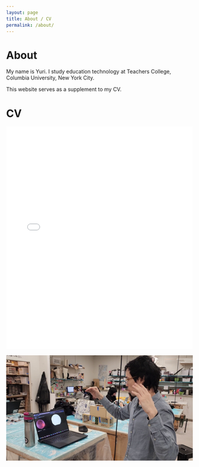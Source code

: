 ```yaml
---
layout: page
title: About / CV
permalink: /about/
---
```


# About

My name is Yuri. I study education technology at Teachers College, Columbia University, New York City.

This website serves as a supplement to my CV.

# CV

<iframe src="/media/gushiken-cv.pdf" width="100%" height="600px" frameborder="0" scrolling="no"></iframe>

![Self Image](/media/self01.png)

<!-- # YouTube Liked videos (live update) -->

<!-- <script src="https://static.elfsight.com/platform/platform.js" data-use-service-core defer></script>
<div class="elfsight-app-7a81e420-1b37-41c0-bb81-6f1da0b945a4" data-elfsight-app-lazy></div> -->

